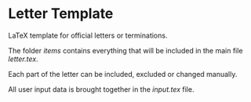 # Letter Template
LaTeX template for official letters or terminations.

The folder _items_ contains everything that will be included in the main file _letter.tex_.

Each part of the letter can be included, excluded or changed manually.

All user input data is brought together in the _input.tex_ file.
